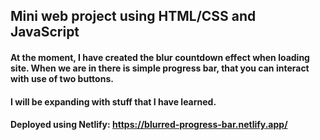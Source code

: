 ## Mini web project using HTML/CSS and JavaScript

#### At the moment, I have created the blur countdown effect when loading site. When we are in there is simple progress bar, that you can interact with use of two buttons.

#### I will be expanding with stuff that I have learned.

#### Deployed using Netlify: https://blurred-progress-bar.netlify.app/
